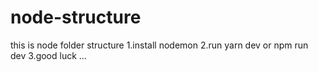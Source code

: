 # node-structure

this is node folder structure
1.install nodemon
2.run yarn dev or npm run dev
3.good luck
...